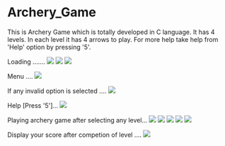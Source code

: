 # Archery_Game
This is Archery Game which is totally developed in C language. It has 4 levels. In each level it has 4 arrows to play. For more help take help from 'Help' option by pressing '5'.

Loading .......
![](https://github.com/Bapuso-Sawant/Archery_Game/blob/master/Screenshot%20(683).png)
![](https://github.com/Bapuso-Sawant/Archery_Game/blob/master/Screenshot%20(678).png)
![](https://github.com/Bapuso-Sawant/Archery_Game/blob/master/Screenshot%20(685).png)

Menu ....
![](https://github.com/Bapuso-Sawant/Archery_Game/blob/master/Screenshot%20(689).png)

If any invalid option is selected ....
![](https://github.com/Bapuso-Sawant/Archery_Game/blob/master/Screenshot%20(706).png)

Help [Press '5']...
![](https://github.com/Bapuso-Sawant/Archery_Game/blob/master/Screenshot%20(690).png)

Playing archery game after selecting any level...
![](https://github.com/Bapuso-Sawant/Archery_Game/blob/master/Screenshot%20(691).png)
![](https://github.com/Bapuso-Sawant/Archery_Game/blob/master/Screenshot%20(693).png)
![](https://github.com/Bapuso-Sawant/Archery_Game/blob/master/Screenshot%20(695).png)
![](https://github.com/Bapuso-Sawant/Archery_Game/blob/master/Screenshot%20(696).png)
![](https://github.com/Bapuso-Sawant/Archery_Game/blob/master/Screenshot%20(697).png)

Display your score after competion of level ....
![](https://github.com/Bapuso-Sawant/Archery_Game/blob/master/Screenshot%20(698).png)



